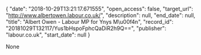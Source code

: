 {
  "date": "2018-10-29T13:21:17.671555", 
  "open_access": false, 
  "target_url": "http://www.albertowen.labour.co.uk/", 
  "description": null, 
  "end_date": null, 
  "title": "Albert Owen - Labour MP for Ynys M\u00f4n", 
  "record_id": "20181029T132117/Yus1bHspoFphcQaDiR2h9Q==", 
  "publisher": "labour.co.uk", 
  "start_date": null
}

None